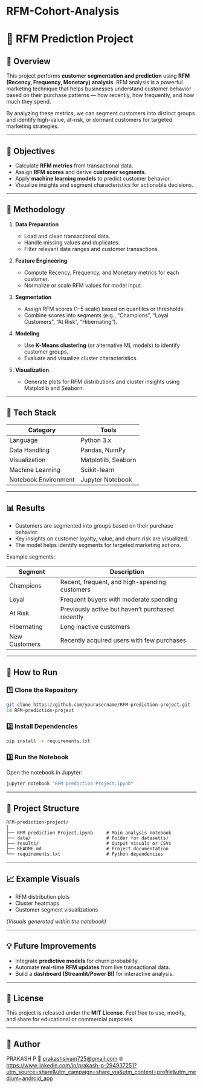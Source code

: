 # RFM-Cohort-Analysis

# 🧩 RFM Prediction Project

## 📖 Overview

This project performs **customer segmentation and prediction** using **RFM (Recency, Frequency, Monetary) analysis**.
RFM analysis is a powerful marketing technique that helps businesses understand customer behavior based on their purchase patterns — how recently, how frequently, and how much they spend.

By analyzing these metrics, we can segment customers into distinct groups and identify high-value, at-risk, or dormant customers for targeted marketing strategies.

---

## 🎯 Objectives

* Calculate **RFM metrics** from transactional data.
* Assign **RFM scores** and derive **customer segments**.
* Apply **machine learning models** to predict customer behavior.
* Visualize insights and segment characteristics for actionable decisions.

---

## 🧠 Methodology

1. **Data Preparation**

   * Load and clean transactional data.
   * Handle missing values and duplicates.
   * Filter relevant date ranges and customer transactions.

2. **Feature Engineering**

   * Compute Recency, Frequency, and Monetary metrics for each customer.
   * Normalize or scale RFM values for model input.

3. **Segmentation**

   * Assign RFM scores (1–5 scale) based on quantiles or thresholds.
   * Combine scores into segments (e.g., “Champions”, “Loyal Customers”, “At Risk”, “Hibernating”).

4. **Modeling**

   * Use **K-Means clustering** (or alternative ML models) to identify customer groups.
   * Evaluate and visualize cluster characteristics.

5. **Visualization**

   * Generate plots for RFM distributions and cluster insights using Matplotlib and Seaborn.

---

## 🧰 Tech Stack

| Category             | Tools               |
| -------------------- | ------------------- |
| Language             | Python 3.x          |
| Data Handling        | Pandas, NumPy       |
| Visualization        | Matplotlib, Seaborn |
| Machine Learning     | Scikit-learn        |
| Notebook Environment | Jupyter Notebook    |

---

## 📊 Results

* Customers are segmented into groups based on their purchase behavior.
* Key insights on customer loyalty, value, and churn risk are visualized.
* The model helps identify segments for targeted marketing actions.

Example segments:

| Segment       | Description                                      |
| ------------- | ------------------------------------------------ |
| Champions     | Recent, frequent, and high-spending customers    |
| Loyal         | Frequent buyers with moderate spending           |
| At Risk       | Previously active but haven’t purchased recently |
| Hibernating   | Long inactive customers                          |
| New Customers | Recently acquired users with few purchases       |

---

## 🚀 How to Run

### 1️⃣ Clone the Repository

```bash
git clone https://github.com/yourusername/RFM-prediction-project.git
cd RFM-prediction-project
```

### 2️⃣ Install Dependencies

```bash
pip install -r requirements.txt
```

### 3️⃣ Run the Notebook

Open the notebook in Jupyter:

```bash
jupyter notebook "RFM prediction Project.ipynb"
```

---

## 📂 Project Structure

```
RFM-prediction-project/
│
├── RFM prediction Project.ipynb     # Main analysis notebook
├── data/                            # Folder for dataset(s)
├── results/                         # Output visuals or CSVs
├── README.md                        # Project documentation
└── requirements.txt                 # Python dependencies
```

---

## 📈 Example Visuals

* RFM distribution plots
* Cluster heatmaps
* Customer segment visualizations

*(Visuals generated within the notebook)*

---

## 💡 Future Improvements

* Integrate **predictive models** for churn probability.
* Automate **real-time RFM updates** from live transactional data.
* Build a **dashboard (Streamlit/Power BI)** for interactive analysis.

---

## 📜 License

This project is released under the **MIT License**.
Feel free to use, modify, and share for educational or commercial purposes.

---

## 👤 Author

PRAKASH P
📧 prakashsivam725@gmail.com
🌐 https://www.linkedin.com/in/prakash-p-294937251?utm_source=share&utm_campaign=share_via&utm_content=profile&utm_medium=android_app


